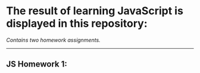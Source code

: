 # The result of learning JavaScript is displayed in this repository:
_Contains two homework assignments._
***
## JS Homework 1:
